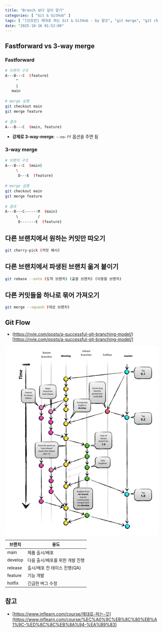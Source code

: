 ```yaml
---
title: "Branch 보다 깊이 알기"
categories: [ "Git & GitHub" ]
tags: [ "[인프런] 제대로 파는 Git & GitHub - by 얄코", "git merge", "git cherry-pick", "git rebase", "git flow" ]
date: "2025-10-16 01:52:00"
---
```


## Fastforward vs 3-way merge

### Fastforward

```bash
# 브랜치 구조
A---B---C  (feature)
     ^
     |
   main

# merge 실행
git checkout main
git merge feature

# 결과
A---B---C  (main, feature)
```

- **강제로 3-way-merge**: `--no-ff` 옵션을 주면 됨

### 3-way merge

```bash
# 브랜치 구조
A---B---C  (main)
     \
      D---E  (feature)

# merge 실행
git checkout main
git merge feature

# 결과
A---B---C------M  (main)
     \         /
      D-------E  (feature)
```

## 다른 브랜치에서 원하는 커밋만 따오기

```bash
git cherry-pick (커밋 해시)
```

## 다른 브랜치에서 파생된 브랜치 옮겨 붙이기

```bash
git rebase --onto (도착 브랜치) (출발 브랜치) (이동할 브랜치)
```

## 다른 커밋들을 하나로 묶어 가져오기

```bash
git merge --squash (대상 브랜치)
```

## Git Flow

- (https://nvie.com/posts/a-successful-git-branching-model/)[https://nvie.com/posts/a-successful-git-branching-model/]

![](/assets/img/posts/2025/2025-10-16-Branch-보다-깊이-알기/73749777833250.png)

| 브랜치     | 용도                 |
|---------|--------------------|
| main    | 제품 출시/배포           |
| develop | 다음 출시/배포를 위한 개발 진행 |
| release | 출시/배포 전 테이스 진행(QA) |
| feature | 기능 개발              |
| hotfix  | 긴급한 버그 수정          |

## 참고

- [https://www.inflearn.com/course/제대로-파는-깃](https://www.inflearn.com/course/%EC%A0%9C%EB%8C%80%EB%A1%9C-%ED%8C%8C%EB%8A%94-%EA%B9%83)

